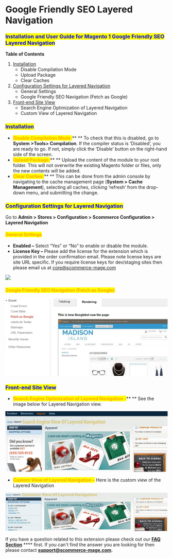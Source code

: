 # Google Friendly SEO Layered Navigation

### <mark style="color:blue;">Installation and User Guide for Magento 1 Google Friendly SEO Layered Navigation</mark>

**Table of Contents**

1. [Installation ](google-friendly-seo-layered-navigation.md#\_bookmark0)
   * Disable Compilation Mode&#x20;
   * Upload Package&#x20;
   * Clear Caches&#x20;
2. [Configuration Settings for Layered Navigation ](google-friendly-seo-layered-navigation.md#\_bookmark4)
   * General Settings&#x20;
   * Google Friendly SEO Navigation (Fetch as Google)&#x20;
3. [Front-end Site View ](google-friendly-seo-layered-navigation.md#\_bookmark6)
   * Search Engine Optimization of Layered Navigation&#x20;
   * Custom View of Layered Navigation&#x20;

### <mark style="color:blue;">Installation</mark> <a href="#_bookmark0" id="_bookmark0"></a>

* <mark style="color:orange;">**Disable Compilation Mode:**</mark>** ** To check that this is disabled, go to **System >Tools> Compilation**. If the compiler status is ‘Disabled’, you are ready to go. If not, simply click the ‘Disable’ button on the right-hand side of the screen.
* <mark style="color:orange;">**Upload Package:**</mark>** ** Upload the content of the module to your root folder. This will not overwrite the existing Magento folder or files, only the new contents will be added.
* <mark style="color:orange;">**Clear Caches:**</mark>** ** This can be done from the admin console by navigating to the cache management page (**System > Cache Management**), selecting all caches, clicking ‘refresh’ from the drop-down menu, and submitting the change.

### <mark style="color:blue;">Configuration Settings for Layered Navigation</mark> <a href="#_bookmark4" id="_bookmark4"></a>

Go to **Admin > Stores > Configuration > Scommerce Configuration > Layered Navigation**

#### <mark style="color:orange;">General Settings</mark> <a href="#_bookmark5" id="_bookmark5"></a>

* **Enabled –** Select “Yes” or “No” to enable or disable the module.
* **License Key –** Please add the license for the extension which is provided in the order confirmation email. Please note license keys are site URL specific. If you require license keys for dev/staging sites then please email us at [core@scommerce-mage.com](mailto:core@scommerce-mage.com)

![](../../.gitbook/assets/freindly\_general.jpg)

#### <mark style="color:orange;">Google Friendly SEO Navigation (Fetch as Google)</mark> <a href="#_bookmark6" id="_bookmark6"></a>

![](../../.gitbook/assets/frendly1.jpg)

### <mark style="color:blue;">Front-end Site View</mark> <a href="#_bookmark7" id="_bookmark7"></a>

* <mark style="color:orange;">**Search Engine Optimization of Layered Navigation -**</mark>** ** See the image below for Layered Navigation view.

![](<../../.gitbook/assets/3 (15)>)

* <mark style="color:orange;">**Custom View of Layered Navigation –**</mark> Here is the custom view of the Layered Navigation

![](<../../.gitbook/assets/4 (5)>)

If you have a question related to this extension please check out our [**FAQ Section**](https://www.scommerce-mage.com/google-friendly-layered-navigation.html#faq) **** first. If you can't find the answer you are looking for then please contact [**support@scommerce-mage.com**](mailto:core@scommerce-mage.com)**.**
